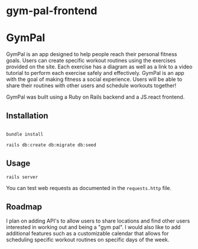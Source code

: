 # gym-pal-frontend

# GymPal

GymPal is an app designed to help people reach their personal fitness goals. Users can create specific workout routines using the exercises provided on the site. Each exercise has a diagram as well as a link to a video tutorial to perform each exercise safely and effectively. GymPal is an app with the goal of making fitness a social experience. Users will be able to share their routines with other users and schedule workouts together! 

GymPal was built using a Ruby on Rails backend and a JS.react frontend. 

## Installation



```bash

bundle install

rails db:create db:migrate db:seed
```
## Usage
```bash
rails server
```
You can test web requests as documented in the `requests.http` file.

## Roadmap
I plan on adding API's to allow users to share locations and find other users interested in working out and being a "gym pal". I would also like to add additional features such as a customizable calendar that allows for scheduling specific workout routines on specific days of the week.
